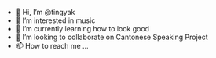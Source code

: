 - 👋 Hi, I’m @tingyak
- 👀 I’m interested in music
- 🌱 I’m currently learning  how to look good
- 💞️ I’m looking to collaborate on Cantonese Speaking Project
- 📫 How to reach me ...

<!---
tingyak/tingyak is a ✨ special ✨ repository because its `README.md` (this file) appears on your GitHub profile.
You can click the Preview link to take a look at your changes.
--->
